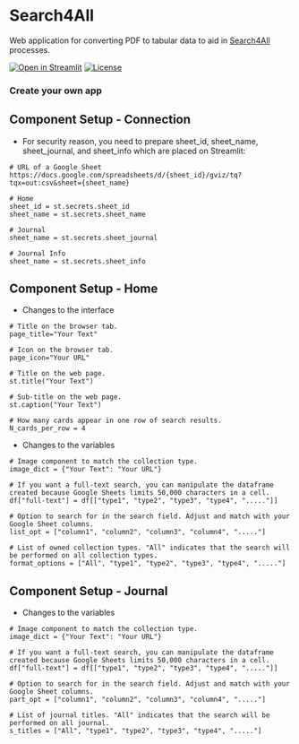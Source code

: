 # Search4All
Web application for converting PDF to tabular data to aid in [Search4All](https://github.com/faizhalas/Search4All) processes.

[![Open in Streamlit](https://static.streamlit.io/badges/streamlit_badge_black_white.svg)][share_link]
[![License](https://img.shields.io/github/license/faizhalas/library-tools?color=blue)](https://github.com/faizhalas/Search4All/blob/main/LICENSE)

### Create your own app

## Component Setup - Connection
- For security reason, you need to prepare sheet_id, sheet_name, sheet_journal, and sheet_info which are placed on Streamlit:
```
# URL of a Google Sheet
https://docs.google.com/spreadsheets/d/{sheet_id}/gviz/tq?tqx=out:csv&sheet={sheet_name}

# Home
sheet_id = st.secrets.sheet_id
sheet_name = st.secrets.sheet_name

# Journal
sheet_name = st.secrets.sheet_journal

# Journal Info
sheet_name = st.secrets.sheet_info
```

## Component Setup - Home
- Changes to the interface
```
# Title on the browser tab.
page_title="Your Text"

# Icon on the browser tab.
page_icon="Your URL"

# Title on the web page.
st.title("Your Text")

# Sub-title on the web page.
st.caption("Your Text")

# How many cards appear in one row of search results.
N_cards_per_row = 4
```

- Changes to the variables
```
# Image component to match the collection type.
image_dict = {"Your Text": "Your URL"}

# If you want a full-text search, you can manipulate the dataframe created because Google Sheets limits 50,000 characters in a cell.
df["full-text"] = df[["type1", "type2", "type3", "type4", "....."]]

# Option to search for in the search field. Adjust and match with your Google Sheet columns.
list_opt = ["column1", "column2", "column3", "column4", "....."]

# List of owned collection types. "All" indicates that the search will be performed on all collection types.
format_options = ["All", "type1", "type2", "type3", "type4", "....."]
```

## Component Setup - Journal
- Changes to the variables
```
# Image component to match the collection type.
image_dict = {"Your Text": "Your URL"}

# If you want a full-text search, you can manipulate the dataframe created because Google Sheets limits 50,000 characters in a cell.
df["full-text"] = df[["type1", "type2", "type3", "type4", "....."]]

# Option to search for in the search field. Adjust and match with your Google Sheet columns.
part_opt = ["column1", "column2", "column3", "column4", "....."]

# List of journal titles. "All" indicates that the search will be performed on all journal.
s_titles = ["All", "type1", "type2", "type3", "type4", "....."]
```







[share_link]:https://search4all.streamlit.app
